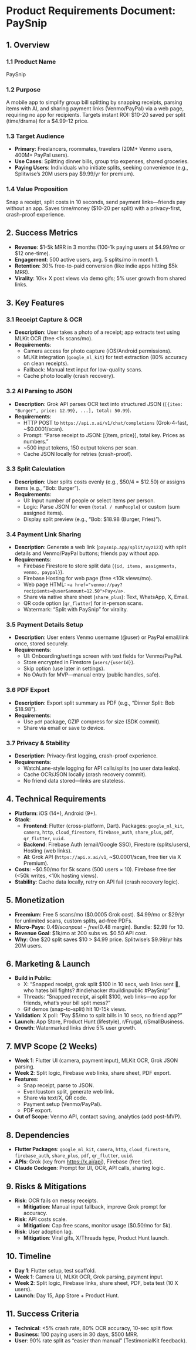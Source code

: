 # Product Requirements Document: PaySnip

## 1. Overview
### 1.1 Product Name
PaySnip

### 1.2 Purpose
A mobile app to simplify group bill splitting by snapping receipts, parsing items with AI, and sharing payment links (Venmo/PayPal) via a web page, requiring no app for recipients. Targets instant ROI: $10-20 saved per split (time/drama) for a $4.99-12 price.

### 1.3 Target Audience
- **Primary**: Freelancers, roommates, travelers (20M+ Venmo users, 400M+ PayPal users).
- **Use Cases**: Splitting dinner bills, group trip expenses, shared groceries.
- **Paying Users**: Individuals who initiate splits, seeking convenience (e.g., Splitwise’s 20M users pay $9.99/yr for premium).

### 1.4 Value Proposition
Snap a receipt, split costs in 10 seconds, send payment links—friends pay without an app. Saves time/money ($10-20 per split) with a privacy-first, crash-proof experience.

## 2. Success Metrics
- **Revenue**: $1-5k MRR in 3 months (100-1k paying users at $4.99/mo or $12 one-time).
- **Engagement**: 500 active users, avg. 5 splits/mo in month 1.
- **Retention**: 30% free-to-paid conversion (like indie apps hitting $5k MRR).
- **Virality**: 10k+ X post views via demo gifs; 5% user growth from shared links.

## 3. Key Features
### 3.1 Receipt Capture & OCR
- **Description**: User takes a photo of a receipt; app extracts text using MLKit OCR (free <1k scans/mo).
- **Requirements**:
  - Camera access for photo capture (iOS/Android permissions).
  - MLKit integration (`google_ml_kit`) for text extraction (80% accuracy on clean receipts).
  - Fallback: Manual text input for low-quality scans.
  - Cache photo locally (crash recovery).

### 3.2 AI Parsing to JSON
- **Description**: Grok API parses OCR text into structured JSON (`[{item: "Burger", price: 12.99}, ...], total: 50.99`).
- **Requirements**:
  - HTTP POST to `https://api.x.ai/v1/chat/completions` (Grok-4-fast, ~$0.0001/scan).
  - Prompt: “Parse receipt to JSON: [{item, price}], total key. Prices as numbers.”
  - ~500 input tokens, 150 output tokens per scan.
  - Cache JSON locally for retries (crash-proof).

### 3.3 Split Calculation
- **Description**: User splits costs evenly (e.g., $50/4 = $12.50) or assigns items (e.g., “Bob: Burger”).
- **Requirements**:
  - UI: Input number of people or select items per person.
  - Logic: Parse JSON for even (`total / numPeople`) or custom (sum assigned items).
  - Display split preview (e.g., “Bob: $18.98 (Burger, Fries)”).

### 3.4 Payment Link Sharing
- **Description**: Generate a web link (`paysnip.app/split/xyz123`) with split details and Venmo/PayPal buttons; friends pay without app.
- **Requirements**:
  - Firebase Firestore to store split data (`{id, items, assignments, venmo, paypal}`).
  - Firebase Hosting for web page (free <10k views/mo).
  - Web page HTML: `<a href="venmo://pay?recipients=@user&amount=12.50">Pay</a>`.
  - Share via native share sheet (`share_plus`): Text, WhatsApp, X, Email.
  - QR code option (`qr_flutter`) for in-person scans.
  - Watermark: “Split with PaySnip” for virality.

### 3.5 Payment Details Setup
- **Description**: User enters Venmo username (@user) or PayPal email/link once, stored securely.
- **Requirements**:
  - UI: Onboarding/settings screen with text fields for Venmo/PayPal.
  - Store encrypted in Firestore (`users/{userId}`).
  - Skip option (use later in settings).
  - No OAuth for MVP—manual entry (public handles, safe).

### 3.6 PDF Export
- **Description**: Export split summary as PDF (e.g., “Dinner Split: Bob $18.98”).
- **Requirements**:
  - Use `pdf` package, GZIP compress for size (SDK commit).
  - Share via email or save to device.

### 3.7 Privacy & Stability
- **Description**: Privacy-first logging, crash-proof experience.
- **Requirements**:
  - WatchLane-style logging for API calls/splits (no user data leaks).
  - Cache OCR/JSON locally (crash recovery commit).
  - No friend data stored—links are stateless.

## 4. Technical Requirements
- **Platform**: iOS (14+), Android (9+).
- **Stack**:
  - **Frontend**: Flutter (cross-platform, Dart). Packages: `google_ml_kit`, `camera`, `http`, `cloud_firestore`, `firebase_auth`, `share_plus`, `pdf`, `qr_flutter`, `uuid`.
  - **Backend**: Firebase Auth (email/Google SSO), Firestore (splits/users), Hosting (web links).
  - **AI**: Grok API (`https://api.x.ai/v1`, ~$0.0001/scan, free tier via X Premium).
- **Costs**: ~$0.50/mo for 5k scans (500 users × 10). Firebase free tier (<50k writes, <10k hosting views).
- **Stability**: Cache data locally, retry on API fail (crash recovery logic).

## 5. Monetization
- **Freemium**: Free 5 scans/mo ($0.0005 Grok cost). $4.99/mo or $29/yr for unlimited scans, custom splits, ad-free PDFs.
- **Micro-Pays**: $0.49/scan post-free ($0.48 margin). Bundle: $2.99 for 10.
- **Revenue Goal**: $1k/mo at 200 subs vs. $0.50 API cost.
- **Why**: One $20 split saves $10 > $4.99 price. Splitwise’s $9.99/yr hits 20M users.

## 6. Marketing & Launch
- **Build in Public**:
  - X: “Snapped receipt, grok split $100 in 10 secs, web links sent 📸, who hates bill fights? #indiehacker #buildinpublic #PaySnip”
  - Threads: “Snapped receipt, ai split $100, web links—no app for friends, what’s your bill split mess?”
  - Gif demos (snap-to-split) hit 10-15k views.
- **Validation**: X poll: “Pay $5/mo to split bills in 10 secs, no friend app?”
- **Launch**: App Store, Product Hunt (lifestyle), r/Frugal, r/SmallBusiness.
- **Growth**: Watermarked links drive 5% user growth.

## 7. MVP Scope (2 Weeks)
- **Week 1**: Flutter UI (camera, payment input), MLKit OCR, Grok JSON parsing.
- **Week 2**: Split logic, Firebase web links, share sheet, PDF export.
- **Features**:
  - Snap receipt, parse to JSON.
  - Even/custom split, generate web link.
  - Share via text/X, QR code.
  - Payment setup (Venmo/PayPal).
  - PDF export.
- **Out of Scope**: Venmo API, contact saving, analytics (add post-MVP).

## 8. Dependencies
- **Flutter Packages**: `google_ml_kit`, `camera`, `http`, `cloud_firestore`, `firebase_auth`, `share_plus`, `pdf`, `qr_flutter`, `uuid`.
- **APIs**: Grok (key from https://x.ai/api), Firebase (free tier).
- **Claude Codegen**: Prompt for UI, OCR, API calls, sharing logic.

## 9. Risks & Mitigations
- **Risk**: OCR fails on messy receipts.
  - **Mitigation**: Manual input fallback, improve Grok prompt for accuracy.
- **Risk**: API costs scale.
  - **Mitigation**: Cap free scans, monitor usage ($0.50/mo for 5k).
- **Risk**: User adoption lag.
  - **Mitigation**: Viral gifs, X/Threads hype, Product Hunt launch.

## 10. Timeline
- **Day 1**: Flutter setup, test scaffold.
- **Week 1**: Camera UI, MLKit OCR, Grok parsing, payment input.
- **Week 2**: Split logic, Firebase links, share sheet, PDF, beta test (10 X users).
- **Launch**: Day 15, App Store + Product Hunt.

## 11. Success Criteria
- **Technical**: <5% crash rate, 80% OCR accuracy, 10-sec split flow.
- **Business**: 100 paying users in 30 days, $500 MRR.
- **User**: 90% rate split as “easier than manual” (TestimonialKit feedback).